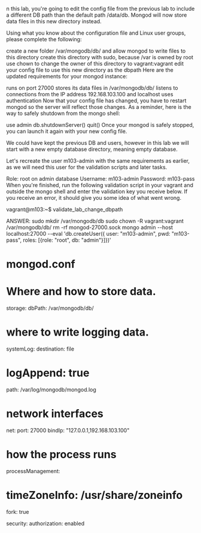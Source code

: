 n this lab, you're going to edit the config file from the previous lab to include a different DB path than the default path /data/db. Mongod will now store data files in this new directory instead.

Using what you know about the configuration file and Linux user groups, please complete the following:

create a new folder /var/mongodb/db/ and allow mongod to write files to this directory
create this directory with sudo, because /var is owned by root
use chown to change the owner of this directory to vagrant:vagrant
edit your config file to use this new directory as the dbpath
Here are the updated requirements for your mongod instance:

runs on port 27000
stores its data files in /var/mongodb/db/
listens to connections from the IP address 192.168.103.100 and localhost
uses authentication
Now that your config file has changed, you have to restart mongod so the server will reflect those changes. As a reminder, here is the way to safely shutdown from the mongo shell:

use admin
db.shutdownServer()
quit()
Once your mongod is safely stopped, you can launch it again with your new config file.

We could have kept the previous DB and users, however in this lab we will start with a new empty database directory, meaning empty database.

Let's recreate the user m103-admin with the same requirements as earlier, as we will need this user for the validation scripts and later tasks.

Role: root on admin database
Username: m103-admin
Password: m103-pass
When you're finished, run the following validation script in your vagrant and outside the mongo shell and enter the validation key you receive below. If you receive an error, it should give you some idea of what went wrong.

vagrant@m103:~$ validate_lab_change_dbpath


ANSWER:
sudo mkdir /var/mongodb/db
sudo chown -R vagrant:vagrant /var/mongodb/db/
rm -rf mongod-27000.sock
mongo admin --host localhost:27000 --eval 'db.createUser({ user: "m103-admin", pwd: "m103-pass", roles: [{role: "root", db: "admin"}]})'

# mongod.conf
# Where and how to store data.
storage:
  dbPath: /var/mongodb/db/

# where to write logging data.
systemLog:
  destination: file
#  logAppend: true
  path: /var/log/mongodb/mongod.log

# network interfaces
net:
  port: 27000
  bindIp: "127.0.0.1,192.168.103.100"

# how the process runs
processManagement:
#  timeZoneInfo: /usr/share/zoneinfo
  fork: true

security:
  authorization: enabled
